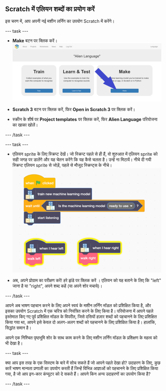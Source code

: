 ## Scratch में एलियन शब्दों का प्रयोग करें
इस चरण में, आप अपनी नई मशीन लर्निंग का उपयोग Scratch में करेंगे।

--- task ---

+ **Make** बटन पर क्लिक करें। ![Make बटन की ओर इशारा करता हुआ तीर](images/make-annotated.png)

+ **Scratch 3** बटन पर क्लिक करें, फिर **Open in Scratch 3** पर क्लिक करें।

+ स्क्रीन के शीर्ष पर **Project templates** पर क्लिक करें, फिर **Alien Language** परियोजना का खाका खोलें।

--- /task ---

--- task ---

+ एलियन sprite के लिए स्क्रिप्ट देखें। जो स्क्रिप्ट पहले से ही हैं, वो शुरुआत में एलियन sprite को सही जगह पर डालेंगे और यह चेतन करेंगे कि यह कैसे चलता है। उन्हें ना मिटायें। नीचे दी गयी स्क्रिप्ट एलियन sprite से जोड़ें, पहले से मौजूद स्क्रिप्ट्स के नीचे। ![अपने मशीन लर्निंग मॉडल का उपयोग करने के लिए नए बटनों को जोड़ने के लिए नई स्क्रिप्ट](images/add-new-blocks.png)

+ अब, अपने प्रोग्राम का परीक्षण करें! हरे झंडे पर क्लिक करें । एलियन को यह बताने के लिए कि "left" जाना है या "right", अपने शब्द कहें (या अपने शोर मचाये)।

--- /task ---

आपने अब भाषण पहचान करने के लिए अपने स्वयं के मशीन लर्निंग मॉडल को प्रशिक्षित किया है, और इसका उपयोग Scratch में एक चरित्र को नियंत्रित करने के लिए किया है। परियोजना में आपने पहले इस्तेमाल किए गए पूर्व प्रशिक्षित मॉडल के विपरीत, जिसे दसियों हज़ार शब्दों को पहचानने के लिए प्रशिक्षित किया गया था, आपने इसे केवल दो अलग-अलग शब्दों को पहचानने के लिए प्रशिक्षित किया है। हालांकि, सिद्धांत समान है।

आपने एक निश्चित पृष्ठभूमि शोर के साथ काम करने के लिए मशीन लर्निंग मॉडल के प्रशिक्षण के महत्व को भी देखा है।

--- task ---

क्या आप इस तरह के एक सिस्टम के बारे में सोच सकते हैं जो आपने पहले देखा हो? उदाहरण के लिए, कुछ कारें भाषण मान्यता प्रणाली का उपयोग करती हैं जिन्हें विभिन्न आज्ञाओं को पहचानने के लिए प्रशिक्षित किया गया, है जो आप इन-कार कंप्यूटर को दे सकते हैं। आपने किन अन्य उदाहरणों का उपयोग किया है?

--- /task ---
